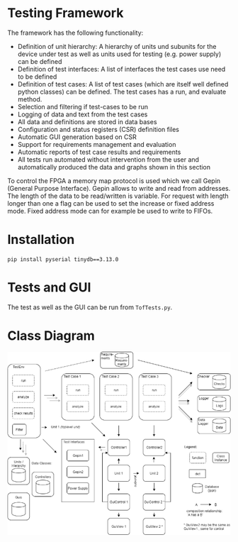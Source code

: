 # Testing Framework

The framework has the following functionality:
- Definition of unit hierarchy: A hierarchy of units und subunits for the device under test as well as  units used for testing (e.g. power supply) can be defined
- Definition of test interfaces: A list of interfaces the test cases use need to be defined
- Definition of test cases: A list of test cases (which are itself well defined python classes) can be defined. The test cases has a run, and evaluate method.
- Selection and filtering if test-cases to be run
- Logging of data and text from the test cases
- All data and definitions are stored in data bases
- Configuration and status registers (CSR) definition files
- Automatic GUI generation based on CSR
- Support for requirements management and evaluation
- Automatic reports of test case results and requirements
- All tests run automated without intervention from the user and automatically produced the data and graphs shown in this section

To control the FPGA a memory map protocol is used which we call Gepin (General Purpose Interface). Gepin allows to write and read from addresses. The length of the data to be read/written is variable. For request with length longer than one a flag can be used to set the increase or fixed address mode.  Fixed address mode can for example be used to write to FIFOs.

# Installation

```
pip install pyserial tinydb==3.13.0

```

# Tests and GUI

The test as well as the GUI can be run from `TofTests.py`.

# Class Diagram

![Class Diagram](./resources/class_diagram.png)
